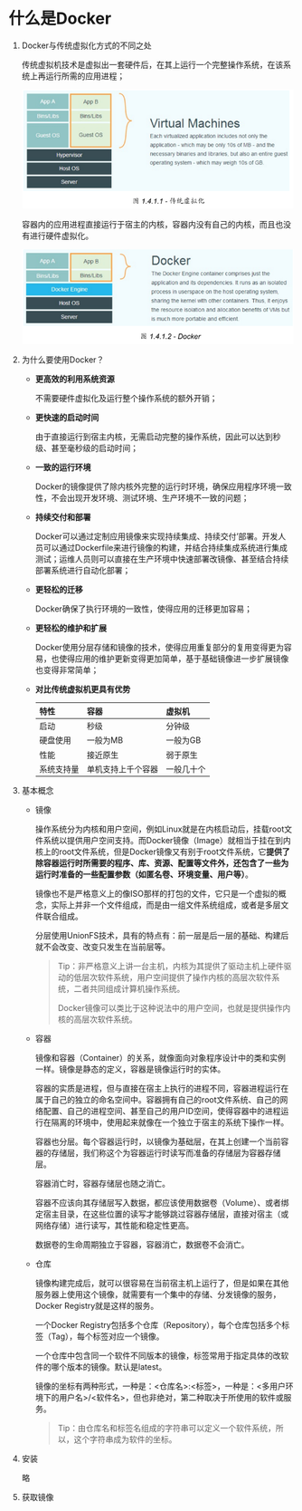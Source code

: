 # 什么是Docker

1. Docker与传统虚拟化方式的不同之处

   传统虚拟机技术是虚拟出一套硬件后，在其上运行一个完整操作系统，在该系统上再运行所需的应用进程；

   ![](https://github.com/zeanzai/Computer-Science-Study-Note/blob/master/docker-practice/image/1.4.1.1.png)

   容器内的应用进程直接运行于宿主的内核，容器内没有自己的内核，而且也没有进行硬件虚拟化。

   ![](https://github.com/zeanzai/Computer-Science-Study-Note/blob/master/docker-practice/image/1.4.1.2.png)



2. 为什么要使用Docker？

   - **更高效的利用系统资源**

     不需要硬件虚拟化及运行整个操作系统的额外开销；

   - **更快速的启动时间**

     由于直接运行到宿主内核，无需启动完整的操作系统，因此可以达到秒级、甚至毫秒级的启动时间；

   - **一致的运行环境**

     Docker的镜像提供了除内核外完整的运行时环境，确保应用程序环境一致性，不会出现开发环境、测试环境、生产环境不一致的问题；

   - **持续交付和部署**

     Docker可以通过定制应用镜像来实现持续集成、持续交付’部署。开发人员可以通过Dockerfile来进行镜像的构建，并结合持续集成系统进行集成测试；运维人员则可以直接在生产环境中快速部署改镜像、甚至结合持续部署系统进行自动化部署；

   - **更轻松的迁移**

     Docker确保了执行环境的一致性，使得应用的迁移更加容易；

   - **更轻松的维护和扩展**

     Docker使用分层存储和镜像的技术，使得应用重复部分的复用变得更为容易，也使得应用的维护更新变得更加简单，基于基础镜像进一步扩展镜像也变得非常简单；

   - **对比传统虚拟机更具有优势**

     | 特性       | 容器               | 虚拟机     |
     | ---------- | ------------------ | ---------- |
     | 启动       | 秒级               | 分钟级     |
     | 硬盘使用   | 一般为MB           | 一般为GB   |
     | 性能       | 接近原生           | 弱于原生   |
     | 系统支持量 | 单机支持上千个容器 | 一般几十个 |



3. 基本概念

   - 镜像

     操作系统分为内核和用户空间，例如Linux就是在内核启动后，挂载root文件系统以提供用户空间支持。而Docker镜像（Image）就相当于挂在到内核上的root文件系统，但是Docker镜像又有别于root文件系统，它**提供了除容器运行时所需要的程序、库、资源、配置等文件外，还包含了一些为运行时准备的一些配置参数（如匿名卷、环境变量、用户等）**。

     镜像也不是严格意义上的像ISO那样的打包的文件，它只是一个虚拟的概念，实际上并非一个文件组成，而是由一组文件系统组成，或者是多层文件联合组成。

     分层使用UnionFS技术，具有的特点有：前一层是后一层的基础、构建后就不会改变、改变只发生在当前层等。

     > Tip：非严格意义上讲一台主机，内核为其提供了驱动主机上硬件驱动的低层次软件系统，用户空间提供了操作内核的高层次软件系统，二者共同组成计算机操作系统。
     >
     > Docker镜像可以类比于这种说法中的用户空间，也就是提供操作内核的高层次软件系统。

   - 容器

     镜像和容器（Container）的关系，就像面向对象程序设计中的类和实例一样。镜像是静态的定义，容器是镜像运行时的实体。

     容器的实质是进程，但与直接在宿主上执行的进程不同，容器进程运行在属于自己的独立的命名空间中。容器拥有自己的root文件系统、自己的网络配置、自己的进程空间、甚至自己的用户ID空间，使得容器中的进程运行在隔离的环境中，使用起来就像在一个独立于宿主的系统下操作一样。

     容器也分层。每个容器运行时，以镜像为基础层，在其上创建一个当前容器的存储层，我们称这个为容器运行时读写而准备的存储层为容器存储层。

     容器消亡时，容器存储层也随之消亡。

     容器不应该向其存储层写入数据，都应该使用数据卷（Volume）、或者绑定宿主目录，在这些位置的读写才能够跳过容器存储层，直接对宿主（或网络存储）进行读写，其性能和稳定性更高。

     数据卷的生命周期独立于容器，容器消亡，数据卷不会消亡。

   - 仓库

     镜像构建完成后，就可以很容易在当前宿主机上运行了，但是如果在其他服务器上使用这个镜像，就需要有一个集中的存储、分发镜像的服务，Docker Registry就是这样的服务。

     一个Docker Registry包括多个仓库（Repository），每个仓库包括多个标签（Tag），每个标签对应一个镜像。

     一个仓库中包含同一个软件不同版本的镜像，标签常用于指定具体的改软件的哪个版本的镜像。默认是latest。

     镜像的坐标有两种形式，一种是：<仓库名>:<标签>，一种是：<多用户环境下的用户名>/<软件名>，但也非绝对，第二种取决于所使用的软件或服务。

     > Tip：由仓库名和标签名组成的字符串可以定义一个软件系统，所以，这个字符串成为软件的坐标。

4. 安装

   略

5. 获取镜像

   
